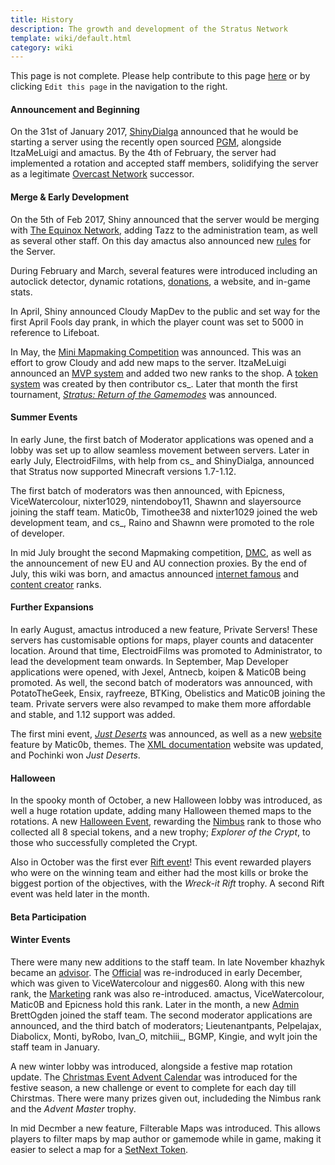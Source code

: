 ```yaml
---
title: History
description: The growth and development of the Stratus Network
template: wiki/default.html
category: wiki
---
```


This page is not complete. Please help contribute to this page <a href="https://github.com/MCResourcePile/addon-project/edit/source/src/content/<%= document.dest.replace('.html', '.md') %>" target="_blank">here</a> or by clicking `Edit this page` in the navigation to the right.

#### Announcement and Beginning

On the 31st of January 2017, [ShinyDialga](ranks/administrator) announced that he would be starting a server using the recently open sourced [PGM](history/pgm), alongside ItzaMeLuigi and amactus. By the 4th of February, the server had implemented a rotation and accepted staff members, solidifying the server as a legitimate [Overcast Network](history/ocn) successor.

#### Merge & Early Development

On the 5th of Feb 2017, Shiny announced that the server would be merging with [The Equinox Network](history/equinox), adding Tazz to the administration team, as well as several other staff. On this day amactus also announced new [rules](https://stratus.network/rules/en) for the Server.

During February and March, several features were introduced including an autoclick detector, dynamic rotations, [donations](https://stratus.network/shop), a website, and in-game stats.

In April, Shiny announced Cloudy MapDev to the public and set way for the first April Fools day prank, in which the player count was set to 5000 in reference to Lifeboat.

In May, the [Mini Mapmaking Competition](https://mcresourcepile.github.io/contests/stratus/mini_map_competition) was announced. This was an effort to grow Cloudy and add new maps to the server. ItzaMeLuigi announced an [MVP system](gameplay/mvp) and added two new ranks to the shop. A [token system](gameplay/tokens) was created by then contributor cs_. Later that month the first tournament, [*Stratus: Return of the Gamemodes*](https://mcresourcepile.github.io/leagues/stratus/stratus_return_of_the_gamemodes) was announced.

#### Summer Events

In early June, the first batch of Moderator applications was opened and a lobby was set up to allow seamless movement between servers. Later in early July, ElectroidFilms, with help from cs_ and ShinyDialga, announced that Stratus now supported Minecraft versions 1.7-1.12.

The first batch of moderators was then announced, with Epicness, ViceWatercolour, nixter1029, nintendoboy11, Shawnn and slayersource joining the staff team. Matic0b, Timothee38 and nixter1029 joined the web development team, and cs_, Raino and Shawnn were promoted to the role of developer.

In mid July brought the second Mapmaking competition, [DMC](https://mcresourcepile.github.io/contests/stratus/destroy_map_competition), as well as the announcement of new EU and AU connection proxies. By the end of July, this wiki was born, and amactus announced [internet famous](ranks/internetfamous) and [content creator](ranks/contentcreator) ranks.

#### Further Expansions

In early August, amactus introduced a new feature, Private Servers! These servers has customisable options for maps, player counts and datacenter location. Around that time, ElectroidFilms was promoted to Administrator, to lead the development team onwards. In September, Map Developer applications were opened, with Jexel, Antnecb, koipen & Matic0B being promoted. As well, the second batch of moderators was announced, with PotatoTheGeek, Ensix, rayfreeze, BTKing, Obelistics and Matic0B joining the team. Private servers were also revamped to make them more affordable and stable, and 1.12 support was added.

The first mini event, [*Just Deserts*](https://mcresourcepile.github.io/addon-project/wiki/events/just_deserts) was announced, as well as a new [website](https://stratus.network) feature by Matic0b, themes. The [XML documentation](docs.stratus.network) website was updated, and Pochinki won *Just Deserts*.

#### Halloween

In the spooky month of October, a new Halloween lobby was introduced, as well a huge rotation update, adding many Halloween themed maps to the rotations. A new [Halloween Event](https://mcresourcepile.github.io/addon-project/wiki/events/halloween-2017), rewarding the [Nimbus](https://mcresourcepile.github.io/addon-project/wiki/ranks/nimbus) rank to those who collected all 8 special tokens, and a new trophy; *Explorer of the Crypt*, to those who successfully completed the Crypt.

Also in October was the first ever [Rift event](https://mcresourcepile.github.io/addon-project/wiki/events/rift)! This event rewarded players who were on the winning team and either had the most kills or broke the biggest portion of the objectives, with the *Wreck-it Rift* trophy. A second Rift event was held later in the month. 

#### Beta Participation



#### Winter Events

There were many new additions to the staff team. In late November khazhyk became an [advisor](https://mcresourcepile.github.io/addon-project/wiki/ranks/advisor). The [Official](https://mcresourcepile.github.io/addon-project/wiki/ranks/official) was re-indroduced in early December, which was given to ViceWatercolour and nigges60. Along with this new rank, the [Marketing](https://mcresourcepile.github.io/addon-project/wiki/ranks/marketing) rank was also re-introduced. amactus, ViceWatercolour, Matic0B and Epicness hold this rank. Later in the month, a new [Admin](https://mcresourcepile.github.io/addon-project/wiki/ranks/administrator) BrettOgden joined the staff team. The second moderator applications are announced, and the third batch of moderators; Lieutenantpants, Pelpelajax, Diabolicx, Monti, byRobo, Ivan\_O, mitchiii\_, BGMP, Kingie, and wylt join the staff team in January.

A new winter lobby was introduced, alongside a festive map rotation update. The [Christmas Event Advent Calendar](https://mcresourcepile.github.io/addon-project/wiki/events/advent-calendar) was introduced for the festive season, a new challenge or event to complete for each day till Chirstmas. There were many prizes given out, includeding the Nimbus rank and the *Advent Master* trophy.

In mid Decmber a new feature, Filterable Maps was introduced. This allows players to filter maps by map author or gamemode while in game, making it easier to select a map for a [SetNext Token](https://mcresourcepile.github.io/addon-project/wiki/gameplay/tokens).
